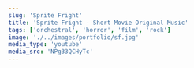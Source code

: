 ```yaml
---
slug: 'Sprite Fright'
title: 'Sprite Fright - Short Movie Original Music'
tags: ['orchestral', 'horror', 'film', 'rock']
image: './../images/portfolio/sf.jpg'
media_type: 'youtube'
media_src: 'NPg33QCHyTc'
---
```

